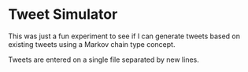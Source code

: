 # Tweet Simulator

This was just a fun experiment to see if I can generate tweets based on existing tweets using a Markov chain type concept.

Tweets are entered on a single file separated by new lines.
